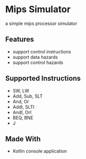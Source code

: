# Mips Simulator

a simple mips processor simulator

## Features

- support control instructions
- support data hazards
- support control hazards


## Supported Instructions

- SW, LW
- Add, Sub, SLT
- And, Or
- AddI, SLTI
- AndI, OrI
- BEQ, BNE
- J


## Made With

- Kotlin console application


